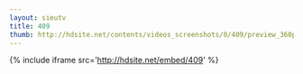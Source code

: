 ```yaml
---
layout: sieutv
title: 409
thumb: http://hdsite.net/contents/videos_screenshots/0/409/preview_360p.mp4.jpg
---
```

{% include iframe src='http://hdsite.net/embed/409' %}
 
